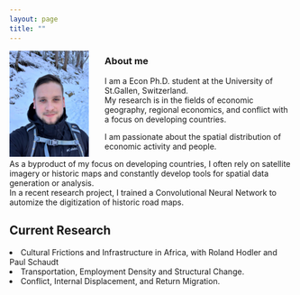 ```yaml
---
layout: page
title: ""
---
```


<img align="left" width="28%" height="28%" src="assets/github-img/profile.png" style="margin-right: 2em">

### About me
<p> I am a Econ Ph.D. student at the University of St.Gallen, Switzerland. <br>
My research is in the fields of economic geography, regional economics, and conflict with a focus on developing countries. </p>

<p> I am passionate about the spatial distribution of economic activity and people. </p>

<p> As a byproduct of my focus on developing countries, I often rely on satellite imagery or historic maps and constantly develop tools for spatial data generation or analysis. <br>
In a recent research project, I trained a Convolutional Neural Network to automize the digitization of historic road maps. </p>

## Current Research 
<li> Cultural Frictions and Infrastructure in Africa, with Roland Hodler and Paul Schaudt </li>
<li> Transportation, Employment Density and Structural Change. </li>
<li> Conflict, Internal Displacement, and Return Migration. </li>
